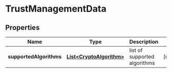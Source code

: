 # TrustManagementData

## Properties
Name | Type | Description | Notes
------------ | ------------- | ------------- | -------------
**supportedAlgorithms** | [**List&lt;CryptoAlgorithm&gt;**](CryptoAlgorithm.md) | list of supported algorithms |  [optional]
